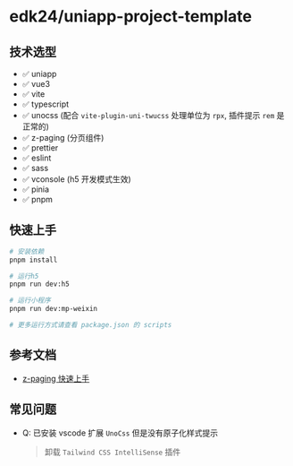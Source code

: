 # edk24/uniapp-project-template

## 技术选型

- ✅ uniapp
- ✅ vue3
- ✅ vite
- ✅ typescript
- ✅ unocss (配合 `vite-plugin-uni-twucss` 处理单位为 `rpx`, 插件提示 `rem` 是正常的)
- ✅ z-paging (分页组件)
- ✅ prettier
- ✅ eslint
- ✅ sass
- ✅ vconsole (h5 开发模式生效)
- ✅ pinia
- ✅ pnpm

## 快速上手

```bash
# 安装依赖
pnpm install

# 运行h5
pnpm run dev:h5

# 运行小程序
pnpm run dev:mp-weixin

# 更多运行方式请查看 package.json 的 scripts
```

## 参考文档

- [z-paging 快速上手](https://z-paging.zxlee.cn/start/intro.html)

## 常见问题

- Q: 已安装 vscode 扩展 `UnoCss` 但是没有原子化样式提示
  > 卸载 `Tailwind CSS IntelliSense` 插件
